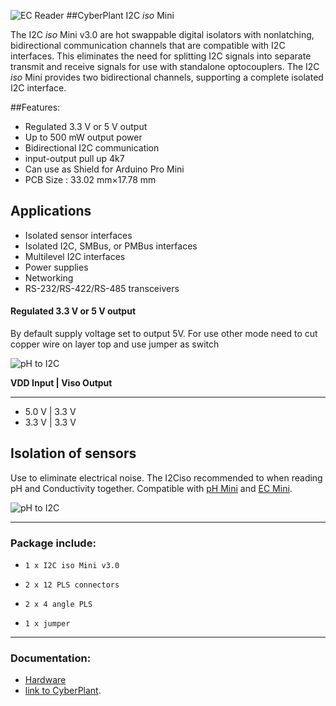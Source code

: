 ![EC Reader](http://image.cyber-plant.com/var/resizes/CyberPlantMiniSeries-01.jpg?m=1458131397)
##CyberPlant I2C *iso* Mini

The I2C *iso* Mini v3.0 are hot swappable digital isolators with nonlatching, bidirectional communication channels that
are compatible with I2C interfaces. This eliminates the need for
splitting I2C signals into separate transmit and receive signals
for use with standalone optocouplers. The I2C *iso* Mini provides two bidirectional channels, supporting a complete isolated I2C interface.

##Features:
- Regulated 3.3 V or 5 V output
- Up to 500 mW output power
- Bidirectional I2C communication
- input-output pull up 4k7
- Can use as Shield for Arduino Pro Mini
- PCB Size : 33.02 mm×17.78 mm


## Applications
- Isolated sensor interfaces
- Isolated I2C, SMBus, or PMBus interfaces
- Multilevel I2C interfaces
- Power supplies
- Networking
- RS-232/RS-422/RS-485 transceivers

#### Regulated 3.3 V or 5 V output

By default supply voltage set to output 5V. For use other mode need to cut copper wire on layer top and use jumper as switch

![pH to I2C](http://image.cyber-plant.com/var/resizes/CyberPlantI2CisoBaner0.jpg?m=1458140106)
 
**VDD Input | Viso Output**

----------

- 5.0 V     | 3.3 V  
- 3.3 V     | 3.3 V  

## Isolation of sensors

Use to eliminate electrical noise. The I2Ciso recommended to when reading pH and Conductivity together. Compatible with [pH Mini](https://github.com/cyberplantru/pH-Mini-v30-sample-code) and [EC Mini](EC-Mini-v30-Sample-Code). 

![pH to I2C](http://image.cyber-plant.com/var/resizes/CyberPlantI2CisoBaner1-01.jpg?m=1458142334)


----------

### Package include:

-     1 x I2C iso Mini v3.0
-     2 x 12 PLS connectors
-     2 x 4 angle PLS
-     1 x jumper

----------

### Documentation:

- [Hardware](https://github.com/cyberplantru/EC-mini-v31-hardware)
- [link to CyberPlant](http://www.cyber-plant.com).